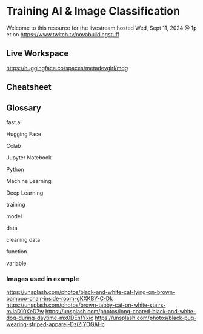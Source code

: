 # Training AI & Image Classification

Welcome to this resource for the livestream hosted Wed, Sept 11, 2024 @ 1p et on https://www.twitch.tv/novabuildingstuff.

## Live Workspace

https://huggingface.co/spaces/metadevgirl/mdg


## Cheatsheet



## Glossary

fast.ai

Hugging Face

Colab

Jupyter Notebook

Python

Machine Learning

Deep Learning

training

model

data

cleaning data

function

variable




### Images used in example
https://unsplash.com/photos/black-and-white-cat-lying-on-brown-bamboo-chair-inside-room-gKXKBY-C-Dk
https://unsplash.com/photos/brown-tabby-cat-on-white-stairs-mJaD10XeD7w
https://unsplash.com/photos/long-coated-black-and-white-dog-during-daytime-mx0DEnfYxic
https://unsplash.com/photos/black-pug-wearing-striped-apparel-DziZIYOGAHc